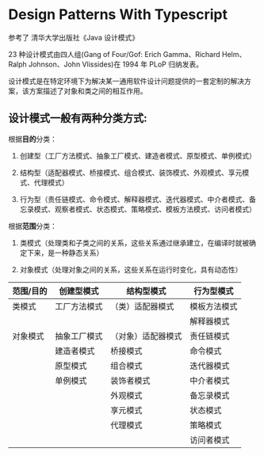# Design Patterns With Typescript

参考了 清华大学出版社《Java 设计模式》

23 种设计模式由四人组(Gang of Four/Gof: Erich Gamma、Richard Helm、Ralph Johnson、John Vlissides)在 1994 年 PLoP 归纳发表。

设计模式是在特定环境下为解决某一通用软件设计问题提供的一套定制的解决方案，该方案描述了对象和类之间的相互作用。

## 设计模式一般有两种分类方式:

根据**目的**分类：

1. 创建型（工厂方法模式、抽象工厂模式、建造者模式、原型模式、单例模式）

2. 结构型（适配器模式、桥接模式、组合模式、装饰模式、外观模式、享元模式、代理模式）

3. 行为型（责任链模式、命令模式、解释器模式、迭代器模式、中介者模式、备忘录模式、观察者模式、状态模式、策略模式、模板方法模式、访问者模式）

根据**范围**分类：

1. 类模式（处理类和子类之间的关系，这些关系通过继承建立，在编译时就被确定下来，是一种静态关系）

2. 对象模式（处理对象之间的关系，这些关系在运行时变化，具有动态性）

| 范围/目的 | 创建型模式   | 结构型模式         | 行为型模式   |
| --------- | ------------ | ------------------ | ------------ |
| 类模式    | 工厂方法模式 | （类）适配器模式   | 模板方法模式 |
|           |              |                    | 解释器模式   |
| 对象模式  | 抽象工厂模式 | （对象）适配器模式 | 责任链模式   |
|           | 建造者模式   | 桥接模式           | 命令模式     |
|           | 原型模式     | 组合模式           | 迭代器模式   |
|           | 单例模式     | 装饰者模式         | 中介者模式   |
|           |              | 外观模式           | 备忘录模式   |
|           |              | 享元模式           | 状态模式     |
|           |              | 代理模式           | 策略模式     |
|           |              |                    | 访问者模式   |

